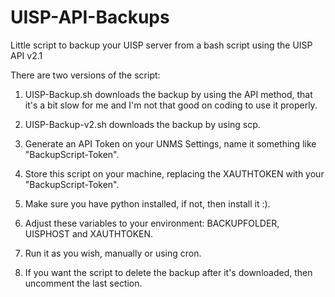 # UISP-API-Backups
Little script to backup your UISP server from a bash script using the UISP API v2.1

There are two versions of the script:
1) UISP-Backup.sh downloads the backup by using the API method, that it's a bit slow for me and I'm not that good on coding to use it properly.
2) UISP-Backup-v2.sh downloads the backup by using scp.

1) Generate an API Token on your UNMS Settings, name it something like "BackupScript-Token".
2) Store this script on your machine, replacing the XAUTHTOKEN with your "BackupScript-Token".
3) Make sure you have python installed, if not, then install it :).
4) Adjust these variables to your environment: BACKUPFOLDER, UISPHOST and XAUTHTOKEN.
5) Run it as you wish, manually or using cron.
6) If you want the script to delete the backup after it's downloaded, then uncomment the last section.
